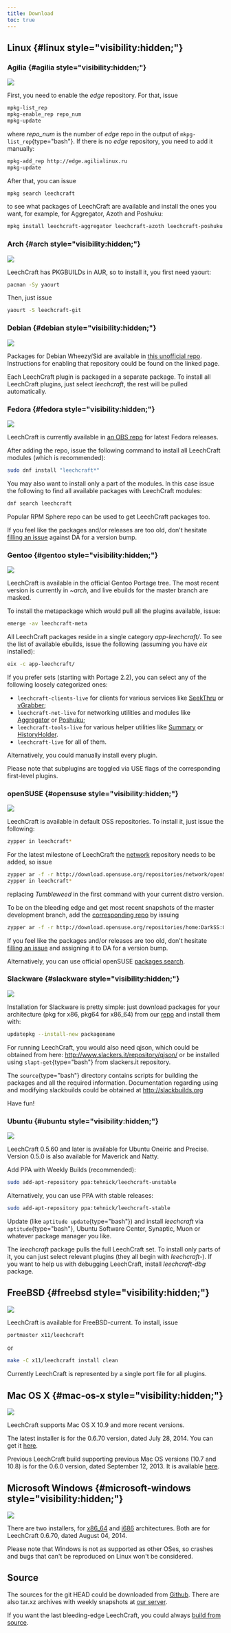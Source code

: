 ```yaml
---
title: Download
toc: true
---
```


Linux {#linux style="visibility:hidden;"}
-----

### Agilia {#agilia style="visibility:hidden;"}

![](//files.leechcraft.org/imgs/distro_logos/agilia.png)

First, you need to enable the *edge* repository. For that, issue
```bash
mpkg-list_rep
mpkg-enable_rep repo_num
mpkg-update
```
where *repo\_num* is the number of *edge* repo in the output of
`mkpg-list_rep`{type="bash"}. If there is no *edge* repository, you need
to add it manually:
```bash
mpkg-add_rep http://edge.agilialinux.ru
mpkg-update
```
After that, you can issue
```bash
mpkg search leechcraft
```
to see what packages of LeechCraft are available and install the ones
you want, for example, for Aggregator, Azoth and Poshuku:
```bash
mpkg install leechcraft-aggregator leechcraft-azoth leechcraft-poshuku
```

### Arch {#arch style="visibility:hidden;"}

![](//files.leechcraft.org/imgs/distro_logos/arch.png)

LeechCraft has PKGBUILDs in AUR, so to install it, you first need
yaourt:
```bash
pacman -Sy yaourt
```
Then, just issue
```bash
yaourt -S leechcraft-git
```

### Debian {#debian style="visibility:hidden;"}

![](//files.leechcraft.org/imgs/distro_logos/debian.png)

Packages for Debian Wheezy/Sid are available in [this unofficial
repo](http://notesalexp.org/). Instructions for enabling that repository
could be found on the linked page.

Each LeechCraft plugin is packaged in a separate package. To install all
LeechCraft plugins, just select *leechcraft*, the rest will be pulled
automatically.

### Fedora {#fedora style="visibility:hidden;"}

![](//files.leechcraft.org/imgs/distro_logos/fedora.png)

LeechCraft is currently available in [an OBS
repo](http://software.opensuse.org/download.html?project=home:DarkSS:fedora&package=leechcraft)
for latest Fedora releases.

After adding the repo, issue the following command to install all
LeechCraft modules (which is recommended):
```bash
sudo dnf install "leechcraft*"
```
You may also want to install only a part of the modules. In this case
issue the following to find all available packages with LeechCraft
modules:
```bash
dnf search leechcraft
```
Popular RPM Sphere repo can be used to get LeechCraft packages too.

If you feel like the packages and/or releases are too old, don't hesitate [filling an
issue](https://dev.leechcraft.org/projects/leechcraft/issues/new) against
DA for a version bump.

### Gentoo {#gentoo style="visibility:hidden;"}

![](//files.leechcraft.org/imgs/distro_logos/gentoo.png)

LeechCraft is available in the official Gentoo Portage tree. The most
recent version is currently in *\~arch*, and live ebuilds for the master
branch are masked.

To install the metapackage which would pull all the plugins available,
issue:
```bash
emerge -av leechcraft-meta
```
All LeechCraft packages reside in a single category *app-leechcraft/*.
To see the list of available ebuilds, issue the following (assuming you
have *eix* installed):
```bash
eix -c app-leechcraft/
```
If you prefer sets (starting with Portage 2.2), you can select any of
the following loosely categorized ones:

- `leechcraft-clients-live` for clients for various services like
  [SeekThru](/plugins-seekthru) or [vGrabber](/plugins-vgrabber);
- `leechcraft-net-live` for networking utilities and modules like
  [Aggregator](/plugins-aggregator) or [Poshuku](/plugins-poshuku);
- `leechcraft-tools-live` for various helper utilities like
  [Summary](/plugins-summary) or
  [HistoryHolder](/plugins-historyholder).
- `leechcraft-live` for all of them.

Alternatively, you could manually install every plugin.

Please note that subplugins are toggled via USE flags of the corresponding
first-level plugins.

### openSUSE {#opensuse style="visibility:hidden;"}

![](//files.leechcraft.org/imgs/distro_logos/suse.png)

LeechCraft is available in default OSS repositories.
To install it, just issue the following:
```bash
zypper in leechcraft*
```
For the latest milestone of LeechCraft the [network](https://software.opensuse.org/download.html?project=network&package=leechcraft) repository needs to
be added, so issue
```bash
zypper ar -f -r http://download.opensuse.org/repositories/network/openSUSE_Tumbleweed/network.repo
zypper in leechcraft*
```
replacing *Tumbleweed* in the first command with your current distro version.

To be on the bleeding edge and get most recent snapshots of the master
development branch, add the [corresponding repo](https://software.opensuse.org/download.html?project=home:DarkSS:Qt5&package=leechcraft) by issuing

```bash
zypper ar -f -r http://download.opensuse.org/repositories/home:DarkSS:Qt5/openSUSE_Leap_42.3/home:DarkSS:Qt5.repo
```

If you feel like the packages and/or releases are too old, don't hesitate [filling an
issue](https://dev.leechcraft.org/projects/leechcraft/issues/new) and assigning it to
DA for a version bump.

Alternatively, you can use official openSUSE [packages search](http://software.opensuse.org/).

### Slackware {#slackware style="visibility:hidden;"}

![](//files.leechcraft.org/imgs/distro_logos/slackware.png)

Installation for Slackware is pretty simple: just download packages for
your architecture (pkg for x86, pkg64 for x86\_64) from our
[repo](/repos/slackware/repo/) and install them with:
```bash
updatepkg --install-new packagename
```
For running LeechCraft, you would also need qjson, which could be
obtained from here: http://www.slackers.it/repository/qjson/ or be
installed using `slapt-get`{type="bash"} from slackers.it repository.

The `source`{type="bash"} directory contains scripts for building the
packages and all the required information. Documentation regarding using
and modifying slackbuilds could be obtained at http://slackbuilds.org

Have fun!

### Ubuntu {#ubuntu style="visibility:hidden;"}

![](//files.leechcraft.org/imgs/distro_logos/ubuntu.png)

LeechCraft 0.5.60 and later is available for Ubuntu Oneiric and Precise.
Version 0.5.0 is also available for Maverick and Natty.

Add PPA with Weekly Builds (recommended):

```bash
sudo add-apt-repository ppa:tehnick/leechcraft-unstable
```

Alternatively, you can use PPA with stable releases:

```bash
sudo add-apt-repository ppa:tehnick/leechcraft-stable
```

Update (like `aptitude update`{type="bash"}) and install *leechcraft*
via `aptitude`{type="bash"}, Ubuntu Software Center, Synaptic, Muon or
whatever package manager you like.

The *leechcraft* package pulls the full LeechCraft set. To install only
parts of it, you can just select relevant plugins (they all begin with
*leechcraft-*). If you want to help us with debugging LeechCraft,
install *leechcraft-dbg* package.

FreeBSD {#freebsd style="visibility:hidden;"}
-------

![](//files.leechcraft.org/imgs/distro_logos/freebsd.png)

LeechCraft is available for FreeBSD-current. To install, issue

```bash
portmaster x11/leechcraft
```

or
```bash
make -C x11/leechcraft install clean
```

Currently LeechCraft is represented by a single port file for all
plugins.

Mac OS X {#mac-os-x style="visibility:hidden;"}
--------

![](//files.leechcraft.org/imgs/distro_logos/mac_osx.png)

LeechCraft supports Mac OS X 10.9 and more recent versions.

The latest installer is for the 0.6.70 version, dated July 28, 2014. You
can get it
[here](https://dist.leechcraft.org/LeechCraft/0.6.70/LeechCraft-0.6.70.dmg).

Previous LeechCraft build supporting previous Mac OS versions (10.7 and
10.8) is for the 0.6.0 version, dated September 12, 2013. It is
available
[here](https://dist.leechcraft.org/LeechCraft/0.6.0/leechcraft-0.6.0.dmg).

Microsoft Windows {#microsoft-windows style="visibility:hidden;"}
-----------------

![](//files.leechcraft.org/imgs/distro_logos/Windows.png)

There are two installers, for
[x86\_64](https://dist.leechcraft.org/LeechCraft/0.6.70/leechcraft-installer-0.6.70-0_x86_64.exe)
and
[i686](https://dist.leechcraft.org/LeechCraft/0.6.70/leechcraft-installer-0.6.70-0_i686.exe)
architectures. Both are for LeechCraft 0.6.70, dated August 04, 2014.

Please note that Windows is not as supported as other OSes, so crashes
and bugs that can't be reproduced on Linux won't be considered.

Source
------

The sources for the git HEAD could be downloaded from
[Github](https://github.com/0xd34df00d/leechcraft/archive/master.zip).
There are also tar.xz archives with weekly snapshots at [our
server](https://dist.leechcraft.org/LeechCraft/).

If you want the last bleeding-edge LeechCraft, you could always [build
from source](development-building-from-source).

